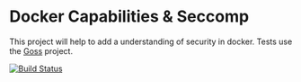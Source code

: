 Docker Capabilities & Seccomp
=============================

This project will help to add a understanding of security in docker.
Tests use the [Goss](https://github.com/aelsabbahy/goss) project.

[![Build Status](https://travis-ci.org/chussenot/docker-caps.svg?branch=master)](https://travis-ci.org/chussenot/docker-caps)
